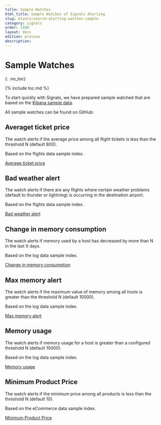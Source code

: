 ```yaml
---
title: Sample Watches
html_title: Sample Watches of Signals Alerting
slug: elasticsearch-alerting-watches-sample
category: signals
order: 1100
layout: docs
edition: preview
description: 
---
```


<!--- Copyright 2019 floragunn GmbH -->

# Sample Watches
{: .no_toc}

{% include toc.md %}

To start quickly with Signals, we have prepared sample watched that are based on the [Kibana sample data](https://www.elastic.co/guide/en/kibana/current/add-sample-data.html).

All sample watches can be found on GitHub:

## Averaget ticket price

The watch alerts if the average price among all flight tickets is less than the threshold N (default 800).

Based on the flights data sample index.

[Average ticket price](https://github.com/floragunncom/search-guard-kibana-plugin/tree/master/examples/watches/avg_ticket_price)

## Bad weather alert

The watch alerts if there are any flights where certain weather problems (default to thunder or lightning) is occurring in the destination airport.

Based on the flights data sample index.

[Bad weather alert](https://github.com/floragunncom/search-guard-kibana-plugin/tree/master/examples/watches/bad_weather)

## Change in memory consumption

The watch alerts if memory used by a host has decreased by more than N in the last X days.

Based on the log data sample index.

[Change in memory consumption](https://github.com/floragunncom/search-guard-kibana-plugin/tree/master/examples/watches/change_in_memory)

## Max memory alert

The watch alerts if the maximum value of memory among all hosts is greater than the threshold N (default 10000).

Based on the log data sample index.

[Max memory alert](https://github.com/floragunncom/search-guard-kibana-plugin/tree/master/examples/watches/max_memory)

## Memory usage

The watch alerts if memory usage for a host is greater than a configured threshold N (default 10000).

Based on the log data sample index.

[Memory usage](https://github.com/floragunncom/search-guard-kibana-plugin/tree/master/examples/watches/memory_usage)

## Minimum Product Price

The watch alerts if the minimum price among all products is less than the threshold N (default 10).

Based on the eCommerce data sample index.

[Minimum Product Price](https://github.com/floragunncom/search-guard-kibana-plugin/tree/master/examples/watches/min_product_price)